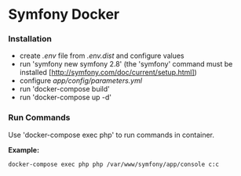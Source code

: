 Symfony Docker
==================

### Installation
* create *.env* file from *.env.dist* and configure values
* run 'symfony new symfony 2.8' (the 'symfony' command must be installed [http://symfony.com/doc/current/setup.html])
* configure *app/config/parameters.yml*
* run 'docker-compose build'
* run 'docker-compose up -d'

### Run Commands
Use 'docker-compose exec php' to run commands in container.

**Example:**

`docker-compose exec php php /var/www/symfony/app/console c:c`